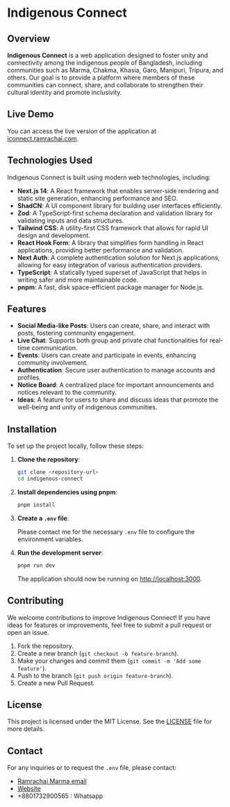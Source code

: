 # Indigenous Connect

## Overview

**Indigenous Connect** is a web application designed to foster unity and connectivity among the indigenous people of Bangladesh, including communities such as Marma, Chakma, Khasia, Garo, Manipuri, Tripura, and others. Our goal is to provide a platform where members of these communities can connect, share, and collaborate to strengthen their cultural identity and promote inclusivity.

## Live Demo

You can access the live version of the application at [iconnect.ramrachai.com](http://iconnect.ramrachai.com).

## Technologies Used

Indigenous Connect is built using modern web technologies, including:

- **Next.js 14**: A React framework that enables server-side rendering and static site generation, enhancing performance and SEO.
- **ShadCN**: A UI component library for building user interfaces efficiently.
- **Zod**: A TypeScript-first schema declaration and validation library for validating inputs and data structures.
- **Tailwind CSS**: A utility-first CSS framework that allows for rapid UI design and development.
- **React Hook Form**: A library that simplifies form handling in React applications, providing better performance and validation.
- **Next Auth**: A complete authentication solution for Next.js applications, allowing for easy integration of various authentication providers.
- **TypeScript**: A statically typed superset of JavaScript that helps in writing safer and more maintainable code.
- **pnpm**: A fast, disk space-efficient package manager for Node.js.

## Features

- **Social Media-like Posts**: Users can create, share, and interact with posts, fostering community engagement.
- **Live Chat**: Supports both group and private chat functionalities for real-time communication.
- **Events**: Users can create and participate in events, enhancing community involvement.
- **Authentication**: Secure user authentication to manage accounts and profiles.
- **Notice Board**: A centralized place for important announcements and notices relevant to the community.
- **Ideas**: A feature for users to share and discuss ideas that promote the well-being and unity of indigenous communities.

## Installation

To set up the project locally, follow these steps:

1. **Clone the repository**:

   ```bash
   git clone <repository-url>
   cd indigenous-connect
   ```

2. **Install dependencies using pnpm**:

   ```bash
   pnpm install
   ```

3. **Create a `.env` file**:

   Please contact me for the necessary `.env` file to configure the environment variables.

4. **Run the development server**:

   ```bash
   pnpm run dev
   ```

   The application should now be running on [http://localhost:3000](http://localhost:3000).

## Contributing

We welcome contributions to improve Indigenous Connect! If you have ideas for features or improvements, feel free to submit a pull request or open an issue.

1. Fork the repository.
2. Create a new branch (`git checkout -b feature-branch`).
3. Make your changes and commit them (`git commit -m 'Add some feature'`).
4. Push to the branch (`git push origin feature-branch`).
5. Create a new Pull Request.

## License

This project is licensed under the MIT License. See the [LICENSE](LICENSE) file for more details.

## Contact

For any inquiries or to request the `.env` file, please contact:

- [Ramrachai Marma email](mailto:ramrachaim@gmail.com)
- [Website](https://ramrachai.com)
- +8801732900565 : Whatsapp
